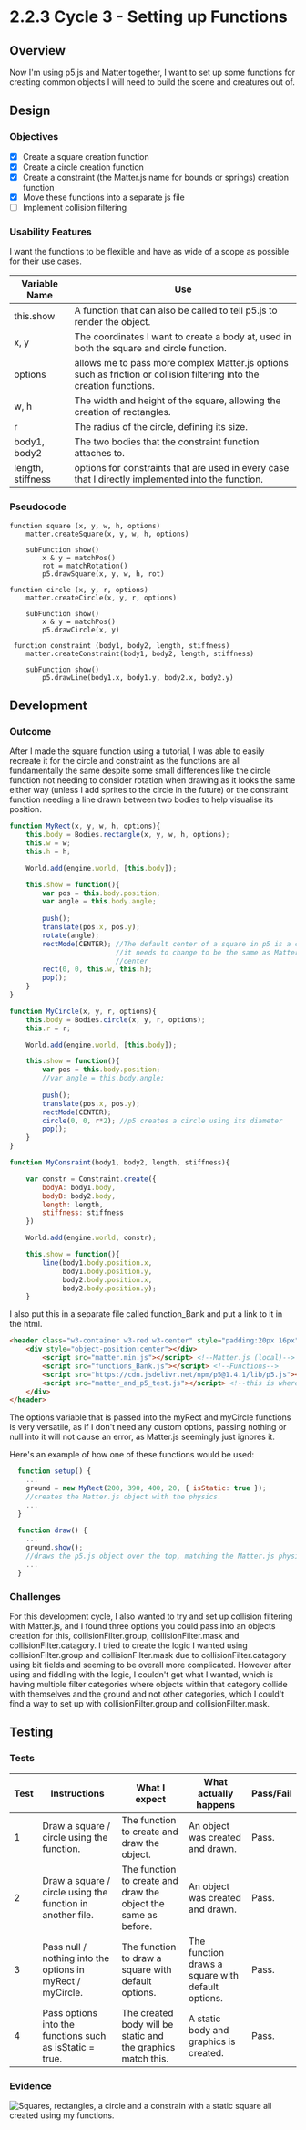 # 2.2.3 Cycle 3 - Setting up Functions

## Overview

Now I'm using p5.js and Matter together, I want to set up some functions for creating common objects I will need to build the scene and creatures out of.

## Design

### Objectives&#x20;

* [x] Create a square creation function
* [x] Create a circle creation function
* [x] Create a constraint (the Matter.js name for bounds or springs) creation function
* [x] Move these functions into a separate js file
* [ ] Implement collision filtering

### Usability Features

I want the functions to be flexible and have as wide of a scope as possible for their use cases.

| Variable Name     | Use                                                                                                                   |
| ----------------- | --------------------------------------------------------------------------------------------------------------------- |
| this.show         | A function that can also be called to tell p5.js to render the object.                                                |
| x, y              | The coordinates I want to create a body at, used in both the square and circle function.                              |
| options           | allows me to pass more complex Matter.js options such as friction or collision filtering into the creation functions. |
| w, h              | The width and height of the square, allowing the creation of rectangles.                                              |
| r                 | The radius of the circle, defining its size.                                                                          |
| body1, body2      | The two bodies that the constraint function attaches to.                                                              |
| length, stiffness | options for constraints that are used in every case that I directly implemented into the function.                    |

### Pseudocode

```
function square (x, y, w, h, options)
    matter.createSquare(x, y, w, h, options)
    
    subFunction show()
        x & y = matchPos()
        rot = matchRotation()
        p5.drawSquare(x, y, w, h, rot)
        
function circle (x, y, r, options)
    matter.createCircle(x, y, r, options)
    
    subFunction show()
        x & y = matchPos()
        p5.drawCircle(x, y)
 
 function constraint (body1, body2, length, stiffness)
    matter.createConstraint(body1, body2, length, stiffness)

    subFunction show()
        p5.drawLine(body1.x, body1.y, body2.x, body2.y)
```

## Development

### Outcome

After I made the square function using a tutorial, I was able to easily recreate it for the circle and constraint as the functions are all fundamentally the same despite some small differences like the circle function not needing to consider rotation when drawing as it looks the same either way (unless I add sprites to the circle in the future) or the constraint function needing a line drawn between two bodies to help visualise its position.

```javascript
function MyRect(x, y, w, h, options){
    this.body = Bodies.rectangle(x, y, w, h, options);
    this.w = w;
    this.h = h;

    World.add(engine.world, [this.body]);

    this.show = function(){
        var pos = this.body.position;
        var angle = this.body.angle;
        
        push();
        translate(pos.x, pos.y);
        rotate(angle);
        rectMode(CENTER); //The default center of a square in p5 is a corner, so
                          //it needs to change to be the same as Matter, in the
                          //center
        rect(0, 0, this.w, this.h);
        pop();
    }
}

function MyCircle(x, y, r, options){
    this.body = Bodies.circle(x, y, r, options);
    this.r = r;

    World.add(engine.world, [this.body]);

    this.show = function(){
        var pos = this.body.position;
        //var angle = this.body.angle;
        
        push();
        translate(pos.x, pos.y);
        rectMode(CENTER);
        circle(0, 0, r*2); //p5 creates a circle using its diameter
        pop();
    }
}

function MyConsraint(body1, body2, length, stiffness){

    var constr = Constraint.create({
        bodyA: body1.body,
        bodyB: body2.body,
        length: length,
        stiffness: stiffness
    })

    World.add(engine.world, constr);

    this.show = function(){
        line(body1.body.position.x, 
             body1.body.position.y, 
             body2.body.position.x, 
             body2.body.position.y);
    }
```

I also put this in a separate file called function\_Bank and put a link to it in the html.

```html
<header class="w3-container w3-red w3-center" style="padding:20px 16px">
    <div style="object-position:center"></div>
        <script src="matter.min.js"></script> <!--Matter.js (local)-->
        <script src="functions_Bank.js"></script> <!--Functions-->
        <script src="https://cdn.jsdelivr.net/npm/p5@1.4.1/lib/p5.js"></script> <!--p5.js(online)-->
        <script src="matter_and_p5_test.js"></script> <!--this is where to put my script-->
    </div> 
</header>
```

The options variable that is passed into the myRect and myCircle functions is very versatile, as if I don't need any custom options, passing nothing or null into it will not cause an error, as Matter.js seemingly just ignores it.

Here's an example of how one of these functions would be used:

```javascript
  function setup() {
    ...
    ground = new MyRect(200, 390, 400, 20, { isStatic: true });
    //creates the Matter.js object with the physics.
    ...
  }
  
  function draw() {
    ...
    ground.show();
    //draws the p5.js object over the top, matching the Matter.js physics object.
    ...
  }
```

### Challenges

For this development cycle, I also wanted to try and set up collision filtering with Matter.js, and I found three options you could pass into an objects creation for this, collisionFilter.group, collisionFilter.mask and collisionFilter.catagory. I tried to create the logic I wanted using collisionFilter.group and collisionFilter.mask due to collisionFilter.catagory using bit fields and seeming to be overall more complicated. However after using and fiddling with the logic, I couldn't get what I wanted, which is having multiple filter categories where objects within that category collide with themselves and the ground and not other categories, which I could't find a way to set up with collisionFilter.group and collisionFilter.mask.

## Testing

### Tests

| Test | Instructions                                               | What I expect                                                  | What actually happens                             | Pass/Fail |
| ---- | ---------------------------------------------------------- | -------------------------------------------------------------- | ------------------------------------------------- | --------- |
| 1    | Draw a square / circle using the function.                 | The function to create and draw the object.                    | An object was created and drawn.                  | Pass.     |
| 2    | Draw a square / circle using the function in another file. | The function to create and draw the object the same as before. | An object was created and drawn.                  | Pass.     |
| 3    | Pass null / nothing into the options in myRect / myCircle. | The function to draw a square with default options.            | The function draws a square with default options. | Pass.     |
| 4    | Pass options into the functions such as isStatic = true.   | The created body will be static and the graphics match this.   | A static body and graphics is created.            | Pass.     |

### Evidence

![Squares, rectangles, a circle and a constrain with a static square all created using my functions.](<../.gitbook/assets/image (8).png>)
